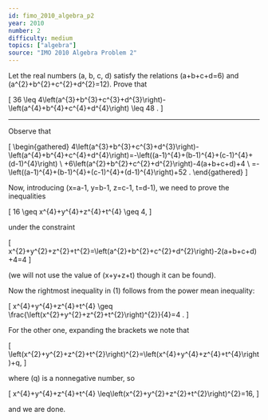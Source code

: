 ```yaml
---
id: fimo_2010_algebra_p2
year: 2010
number: 2
difficulty: medium
topics: ["algebra"]
source: "IMO 2010 Algebra Problem 2"
---
```


Let the real numbers \(a, b, c, d\) satisfy the relations \(a+b+c+d=6\) and \(a^{2}+b^{2}+c^{2}+d^{2}=12\). Prove that

\[
36 \leq 4\left(a^{3}+b^{3}+c^{3}+d^{3}\right)-\left(a^{4}+b^{4}+c^{4}+d^{4}\right) \leq 48 .
\]

---
Observe that

\[
\begin{gathered}
4\left(a^{3}+b^{3}+c^{3}+d^{3}\right)-\left(a^{4}+b^{4}+c^{4}+d^{4}\right)=-\left((a-1)^{4}+(b-1)^{4}+(c-1)^{4}+(d-1)^{4}\right) \\
+6\left(a^{2}+b^{2}+c^{2}+d^{2}\right)-4(a+b+c+d)+4 \\
=-\left((a-1)^{4}+(b-1)^{4}+(c-1)^{4}+(d-1)^{4}\right)+52 .
\end{gathered}
\]

Now, introducing \(x=a-1, y=b-1, z=c-1, t=d-1\), we need to prove the inequalities

\[
16 \geq x^{4}+y^{4}+z^{4}+t^{4} \geq 4,
\]

under the constraint

\[
x^{2}+y^{2}+z^{2}+t^{2}=\left(a^{2}+b^{2}+c^{2}+d^{2}\right)-2(a+b+c+d)+4=4
\]

(we will not use the value of \(x+y+z+t\) though it can be found).

Now the rightmost inequality in (1) follows from the power mean inequality:

\[
x^{4}+y^{4}+z^{4}+t^{4} \geq \frac{\left(x^{2}+y^{2}+z^{2}+t^{2}\right)^{2}}{4}=4 .
\]

For the other one, expanding the brackets we note that

\[
\left(x^{2}+y^{2}+z^{2}+t^{2}\right)^{2}=\left(x^{4}+y^{4}+z^{4}+t^{4}\right)+q,
\]

where \(q\) is a nonnegative number, so

\[
x^{4}+y^{4}+z^{4}+t^{4} \leq\left(x^{2}+y^{2}+z^{2}+t^{2}\right)^{2}=16,
\]

and we are done.
